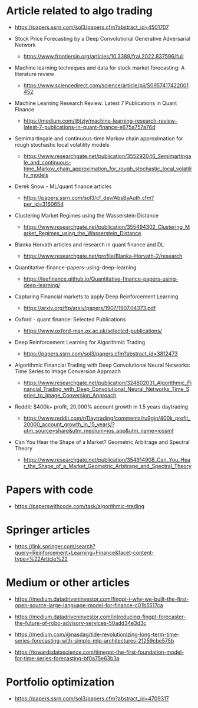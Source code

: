 # Article related to algo trading

- https://papers.ssrn.com/sol3/papers.cfm?abstract_id=4501707

- Stock Price Forecasting by a Deep Convolutional Generative Adversarial Network

  - https://www.frontiersin.org/articles/10.3389/frai.2022.837596/full

- Machine learning techniques and data for stock market forecasting: A literature review

  - https://www.sciencedirect.com/science/article/pii/S0957417422001452

- Machine Learning Research Review: Latest 7 Publications in Quant Finance

  - https://medium.com/@tzjy/machine-learning-research-review-latest-7-publications-in-quant-finance-e675a757a76d

- Semimartingale and continuous-time Markov chain approximation for rough stochastic local volatility models

  - https://www.researchgate.net/publication/355292046_Semimartingale_and_continuous-time_Markov_chain_approximation_for_rough_stochastic_local_volatility_models

- Derek Snow - ML/quant finance articles

  - https://papers.ssrn.com/sol3/cf_dev/AbsByAuth.cfm?per_id=3160654

- Clustering Market Regimes using the Wasserstein Distance

  - https://www.researchgate.net/publication/355494302_Clustering_Market_Regimes_using_the_Wasserstein_Distance

- Blanka Horvath articles and research in quant finance and DL

  - https://www.researchgate.net/profile/Blanka-Horvath-2/research

- Quantitative-finance-papers-using-deep-learning

  - https://leefinance.github.io/Quantitative-finance-papers-using-deep-learning/

- Capturing Financial markets to apply Deep Reinforcement Learning

  - https://arxiv.org/ftp/arxiv/papers/1907/1907.04373.pdf

- Oxford - quant finance: Selected Publications

  - https://www.oxford-man.ox.ac.uk/selected-publications/

- Deep Reinforcement Learning for Algorithmic Trading

  - https://papers.ssrn.com/sol3/papers.cfm?abstract_id=3812473

- Algorithmic Financial Trading with Deep Convolutional Neural Networks: Time Series to Image Conversion Approach

  - https://www.researchgate.net/publication/324802031_Algorithmic_Financial_Trading_with_Deep_Convolutional_Neural_Networks_Time_Series_to_Image_Conversion_Approach

- Reddit: $400k+ profit, 20,000% account growth in 1.5 years daytrading

  - https://www.reddit.com/r/Daytrading/comments/ru9gin/400k_profit_20000_account_growth_in_15_years/?utm_source=share&utm_medium=ios_app&utm_name=iossmf

- Can You Hear the Shape of a Market? Geometric Arbitrage and Spectral Theory
  - https://www.researchgate.net/publication/354914908_Can_You_Hear_the_Shape_of_a_Market_Geometric_Arbitrage_and_Spectral_Theory

# Papers with code

- https://paperswithcode.com/task/algorithmic-trading

# Springer articles

- https://link.springer.com/search?query=Reinforcement+Learning+Finance&facet-content-type=%22Article%22

# Medium or other articles

- https://medium.datadriveninvestor.com/fingpt-i-why-we-built-the-first-open-source-large-language-model-for-finance-c01b5517ca

- https://medium.datadriveninvestor.com/introducing-fingpt-forecaster-the-future-of-robo-advisory-services-50add34e3d3c

- https://medium.com/@nasdag/tide-revolutionizing-long-term-time-series-forecasting-with-simple-mlp-architectures-21259cbe575b

- https://towardsdatascience.com/timegpt-the-first-foundation-model-for-time-series-forecasting-bf0a75e63b3a

# Portfolio optimization

- https://papers.ssrn.com/sol3/papers.cfm?abstract_id=4709317
